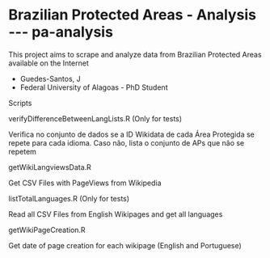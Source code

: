 # Brazilian Protected Areas - Analysis --- pa-analysis

This project aims to scrape and analyze data from Brazilian Protected Areas available on the Internet 

- Guedes-Santos, J
- Federal University of Alagoas - PhD Student


Scripts

verifyDifferenceBetweenLangLists.R (Only for tests)

  Verifica no conjunto de dados se a ID Wikidata de cada Área Protegida se repete para cada idioma. Caso não, lista o conjunto de APs que não se repetem
  
getWikiLangviewsData.R
  
  Get CSV Files with PageViews from Wikipedia 
  
listTotalLanguages.R (Only for tests)

  Read all CSV Files from English Wikipages and get all languages
  
getWikiPageCreation.R
  
  Get date of page creation for each wikipage (English and Portuguese)